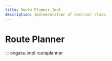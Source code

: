 ```yaml
---
title: Route Planner Impl
description: Implementation of abstract class.
---
```


# Route Planner

::: ongaku.impl.routeplanner
